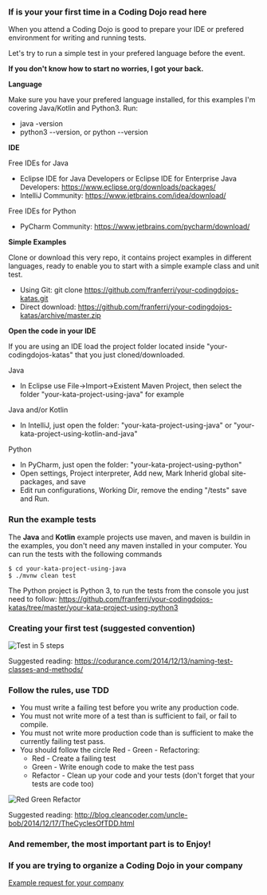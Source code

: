 ### If is your your first time in a Coding Dojo read here

When you attend a Coding Dojo is good to prepare your IDE or prefered environment for writing and running tests.

Let's try to run a simple test in your prefered language before the event.

**If you don't know how to start no worries, I got your back.**

**Language**

Make sure you have your prefered language installed, for this examples I'm covering Java/Kotlin and Python3. Run:
* java -version
* python3 --version, or python --version

**IDE**

Free IDEs for Java
* Eclipse IDE for Java Developers or Eclipse IDE for Enterprise Java Developers: https://www.eclipse.org/downloads/packages/
* IntelliJ Community: https://www.jetbrains.com/idea/download/

Free IDEs for Python
* PyCharm Community: https://www.jetbrains.com/pycharm/download/

**Simple Examples**

Clone or download this very repo, it contains project examples in different languages, ready to enable you to start with a simple example class and unit test.

* Using Git: git clone https://github.com/franferri/your-codingdojos-katas.git
* Direct download: https://github.com/franferri/your-codingdojos-katas/archive/master.zip

**Open the code in your IDE**

If you are using an IDE load the project folder located inside "your-codingdojos-katas" that you just cloned/downloaded.

Java
* In Eclipse use File->Import->Existent Maven Project, then select the folder "your-kata-project-using-java" for example

Java and/or Kotlin
* In IntelliJ, just open the folder: "your-kata-project-using-java" or "your-kata-project-using-kotlin-and-java"

Python
* In PyCharm, just open the folder: "your-kata-project-using-python"
* Open settings, Project interpreter, Add new, Mark Inherid global site-packages, and save
* Edit run configurations, Working Dir, remove the ending "/tests" save and Run.

### Run the example tests

The **Java** and **Kotlin** example projects use maven, and maven is buildin in the examples, you don't need any maven installed in your computer. You can run the tests with the following commands

    $ cd your-kata-project-using-java
    $ ./mvnw clean test

The Python project is Python 3, to run the tests from the console you just need to follow: https://github.com/franferri/your-codingdojos-katas/tree/master/your-kata-project-using-python3

### Creating your first test (suggested convention)

![Test in 5 steps](https://github.com/franferri/your-codingdojos-katas/blob/master/images/test_in_5_steps.jpg)

Suggested reading: https://codurance.com/2014/12/13/naming-test-classes-and-methods/

### Follow the rules, use TDD
* You must write a failing test before you write any production code.
* You must not write more of a test than is sufficient to fail, or fail to compile.
* You must not write more production code than is sufficient to make the currently failing test pass.
* You should follow the circle Red - Green - Refactoring:
  * Red - Create a failing test
  * Green - Write enough code to make the test pass
  * Refactor - Clean up your code and your tests (don't forget that your tests are code too)

![Red Green Refactor](https://github.com/franferri/your-codingdojos-katas/blob/master/images/red_green_refactor.jpg)

Suggested reading: http://blog.cleancoder.com/uncle-bob/2014/12/17/TheCyclesOfTDD.html

### And remember, the most important part is to Enjoy!

### If you are trying to organize a Coding Dojo in your company

[Example request for your company](https://github.com/franferri/your-codingdojos-katas/blob/master/Example%20request%20for%20your%20company.md)
